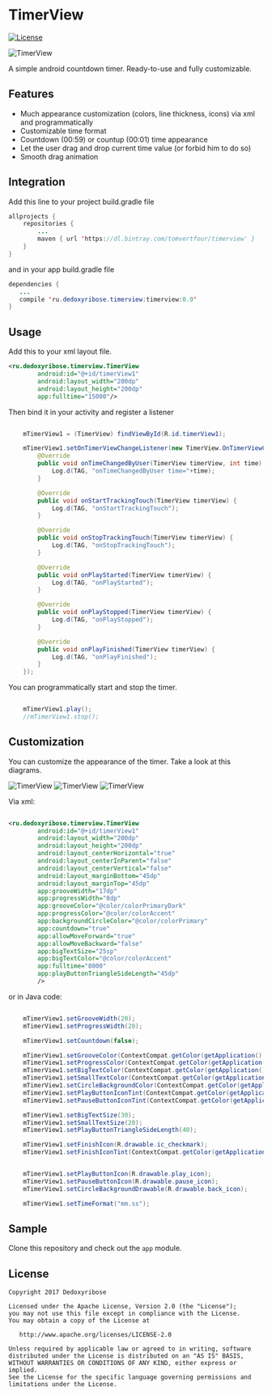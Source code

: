 # TimerView

[![License](https://img.shields.io/badge/license-Apache%202-green.svg)](https://www.apache.org/licenses/LICENSE-2.0)

![TimerView](https://cloud.githubusercontent.com/assets/4084682/25245264/48c27454-261d-11e7-9e57-c34b24be49c6.png)

A simple android countdown timer. Ready-to-use and fully customizable.

## Features

- Much appearance customization (colors, line thickness, icons) via xml and programmatically
- Customizable time format
- Countdown (00:59) or countup (00:01) time appearance
- Let the user drag and drop current time value (or forbid him to do so)
- Smooth drag animation

## Integration

Add this line to your project build.gradle file

```Java
allprojects {
    repositories {
        ...
        maven { url 'https://dl.bintray.com/tomvertfour/timerview' } 
    }
}
```

and in your app build.gradle file

```Java
dependencies {
   ...
   compile 'ru.dedoxyribose.timerview:timerview:0.9'
}
```

## Usage

Add this to your xml layout file.

```xml
<ru.dedoxyribose.timerview.TimerView
        android:id="@+id/timerView1"
        android:layout_width="200dp"
        android:layout_height="200dp"
        app:fulltime="15000"/>
```

Then bind it in your activity and register a listener

```Java

    mTimerView1 = (TimerView) findViewById(R.id.timerView1);

    mTimerView1.setOnTimerViewChangeListener(new TimerView.OnTimerViewChangeListener() {
        @Override
        public void onTimeChangedByUser(TimerView timerView, int time) {
            Log.d(TAG, "onTimeChangedByUser time="+time);
        }

        @Override
        public void onStartTrackingTouch(TimerView timerView) {
            Log.d(TAG, "onStartTrackingTouch");
        }

        @Override
        public void onStopTrackingTouch(TimerView timerView) {
            Log.d(TAG, "onStopTrackingTouch");
        }

        @Override
        public void onPlayStarted(TimerView timerView) {
            Log.d(TAG, "onPlayStarted");
        }

        @Override
        public void onPlayStopped(TimerView timerView) {
            Log.d(TAG, "onPlayStopped");
        }

        @Override
        public void onPlayFinished(TimerView timerView) {
            Log.d(TAG, "onPlayFinished");
        }
    });
```

You can programmatically start and stop the timer.

```Java

    mTimerView1.play();
    //mTimerView1.stop();
```
## Customization

You can customize the appearance of the timer. Take a look at this diagrams.

![TimerView](https://cloud.githubusercontent.com/assets/4084682/25245267/48ce5b5c-261d-11e7-8ec3-97195aa9ab12.png)
![TimerView](https://cloud.githubusercontent.com/assets/4084682/25245265/48c359aa-261d-11e7-8cfa-c3c7b991d903.png)
![TimerView](https://cloud.githubusercontent.com/assets/4084682/25245266/48c508c2-261d-11e7-91d4-60b167ed3222.png)

Via xml:

```xml

<ru.dedoxyribose.timerview.TimerView
        android:id="@+id/timerView1"
        android:layout_width="200dp"
        android:layout_height="200dp"
        android:layout_centerHorizontal="true"
        android:layout_centerInParent="false"
        android:layout_centerVertical="false"
        android:layout_marginBottom="45dp"
        android:layout_marginTop="45dp"
        app:grooveWidth="17dp"
        app:progressWidth="8dp"
        app:grooveColor="@color/colorPrimaryDark"
        app:progressColor="@color/colorAccent"
        app:backgroundCircleColor="@color/colorPrimary"
        app:countdown="true"
        app:allowMoveForward="true"
        app:allowMoveBackward="false"
        app:bigTextSize="25sp"
        app:bigTextColor="@color/colorAccent"
        app:fulltime="8000"
        app:playButtonTriangleSideLength="45dp"
        />

```

or in Java code:

```Java

    mTimerView1.setGrooveWidth(20);
    mTimerView1.setProgressWidth(20);

    mTimerView1.setCountdown(false);

    mTimerView1.setGrooveColor(ContextCompat.getColor(getApplication(), R.color.colorArc));
    mTimerView1.setProgressColor(ContextCompat.getColor(getApplication(), R.color.colorProgress));
    mTimerView1.setBigTextColor(ContextCompat.getColor(getApplication(), R.color.colorProgress));
    mTimerView1.setSmallTextColor(ContextCompat.getColor(getApplication(), R.color.colorProgress));
    mTimerView1.setCircleBackgroundColor(ContextCompat.getColor(getApplication(), R.color.colorBack));
    mTimerView1.setPlayButtonIconTint(ContextCompat.getColor(getApplication(), R.color.colorProgress));
    mTimerView1.setPauseButtonIconTint(ContextCompat.getColor(getApplication(), R.color.colorProgress));

    mTimerView1.setBigTextSize(30);
    mTimerView1.setSmallTextSize(20);
    mTimerView1.setPlayButtonTriangleSideLength(40);

    mTimerView1.setFinishIcon(R.drawable.ic_checkmark);
    mTimerView1.setFinishIconTint(ContextCompat.getColor(getApplication(), R.color.colorProgress));


    mTimerView1.setPlayButtonIcon(R.drawable.play_icon);
    mTimerView1.setPauseButtonIcon(R.drawable.pause_icon);
    mTimerView1.setCircleBackgroundDrawable(R.drawable.back_icon);

    mTimerView1.setTimeFormat("mm.ss");


```

## Sample

Clone this repository and check out the `app` module.

## License

    Copyright 2017 Dedoxyribose

    Licensed under the Apache License, Version 2.0 (the "License");
    you may not use this file except in compliance with the License.
    You may obtain a copy of the License at

       http://www.apache.org/licenses/LICENSE-2.0

    Unless required by applicable law or agreed to in writing, software
    distributed under the License is distributed on an "AS IS" BASIS,
    WITHOUT WARRANTIES OR CONDITIONS OF ANY KIND, either express or implied.
    See the License for the specific language governing permissions and
    limitations under the License.
